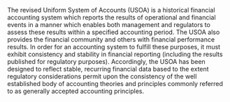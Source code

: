 The revised Uniform System of Accounts (USOA) is a historical financial accounting system which reports the results of operational and financial events in a manner which enables both management and regulators to assess these results within a specified accounting period. The USOA also provides the financial community and others with financial performance results. In order for an accounting system to fulfill these purposes, it must exhibit consistency and stability in financial reporting (including the results published for regulatory purposes). Accordingly, the USOA has been designed to reflect stable, recurring financial data based to the extent regulatory considerations permit upon the consistency of the well established body of accounting theories and principles commonly referred to as generally accepted accounting principles.

